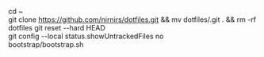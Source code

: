 cd ~  
git clone https://github.com/nirnirs/dotfiles.git && mv dotfiles/.git . && rm -rf dotfiles 
git reset --hard HEAD  
git config --local status.showUntrackedFiles no  
bootstrap/bootstrap.sh  
